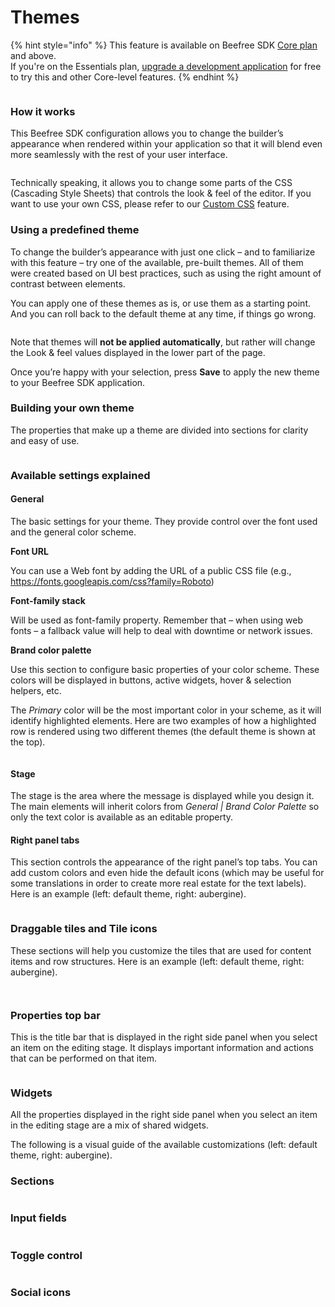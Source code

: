 # Themes

{% hint style="info" %}
This feature is available on Beefree SDK [Core plan](https://dam.beefree.io/pluginpricing) and above.\
If you're on the Essentials plan, [upgrade a development application](../../getting-started/readme/development-applications.md) for free to try this and other Core-level features.
{% endhint %}

<figure><img src="../../.gitbook/assets/gif-base_hi-res_2.gif" alt=""><figcaption></figcaption></figure>

### How it works <a href="#how-it-works" id="how-it-works"></a>

This Beefree SDK configuration allows you to change the builder’s appearance when rendered within your application so that it will blend even more seamlessly with the rest of your user interface.

<figure><img src="../../.gitbook/assets/2custom_look_dev-1024x626.png" alt=""><figcaption></figcaption></figure>

Technically speaking, it allows you to change some parts of the CSS (Cascading Style Sheets) that controls the look & feel of the editor. If you want to use your own CSS, please refer to our [Custom CSS](custom-css/) feature.

### Using a predefined theme <a href="#using-a-predefined-theme" id="using-a-predefined-theme"></a>

To change the builder’s appearance with just one click – and to familiarize with this feature – try one of the available, pre-built themes. All of them were created based on UI best practices, such as using the right amount of contrast between elements.

You can apply one of these themes as is, or use them as a starting point. And you can roll back to the default theme at any time, if things go wrong.

<figure><img src="../../.gitbook/assets/3themes-1024x398 (1).png" alt=""><figcaption></figcaption></figure>

Note that themes will **not be applied automatically**, but rather will change the Look & feel values displayed in the lower part of the page.

Once you’re happy with your selection, press **Save** to apply the new theme to your Beefree SDK application.

### Building your own theme <a href="#building-your-own-theme" id="building-your-own-theme"></a>

The properties that make up a theme are divided into sections for clarity and easy of use.

<figure><img src="../../.gitbook/assets/4settings-1024x522.png" alt=""><figcaption></figcaption></figure>

### Available settings explained <a href="#available-settings-explained" id="available-settings-explained"></a>

#### General

The basic settings for your theme. They provide control over the font used and the general color scheme.

**Font URL**

You can use a Web font by adding the URL of a public CSS file (e.g., https://fonts.googleapis.com/css?family=Roboto)

**Font-family stack**

Will be used as font-family property. Remember that – when using web fonts – a fallback value will help to deal with downtime or network issues.

**Brand color palette**

Use this section to configure basic properties of your color scheme. These colors will be displayed in buttons, active widgets, hover & selection helpers, etc.

The _Primary_ color will be the most important color in your scheme, as it will identify highlighted elements. Here are two examples of how a highlighted row is rendered using two different themes (the default theme is shown at the top).

<figure><img src="../../.gitbook/assets/5brand-2.png" alt=""><figcaption></figcaption></figure>

#### Stage

The stage is the area where the message is displayed while you design it. The main elements will inherit colors from _General | Brand Color Palette_ so only the text color is available as an editable property.

#### Right panel tabs

This section controls the appearance of the right panel’s top tabs. You can add custom colors and even hide the default icons (which may be useful for some translations in order to create more real estate for the text labels). Here is an example (left: default theme, right: aubergine).

<figure><img src="../../.gitbook/assets/6tabs-1024x72.png" alt=""><figcaption></figcaption></figure>

### Draggable tiles and Tile icons

These sections will help you customize the tiles that are used for content items and row structures. Here is an example  (left: default theme, right: aubergine).

<figure><img src="../../.gitbook/assets/7tiles-1024x363.png" alt=""><figcaption></figcaption></figure>

<figure><img src="../../.gitbook/assets/8tiles2-1024x422.png" alt=""><figcaption></figcaption></figure>

### Properties top bar

This is the title bar that is displayed in the right side panel when you select an item on the editing stage. It displays important information and actions that can be performed on that item.

<figure><img src="../../.gitbook/assets/9row_prop-1024x57.png" alt=""><figcaption></figcaption></figure>

### Widgets

All the properties displayed in the right side panel when you select an item in the editing stage are a mix of shared widgets.

The following is a visual guide of the available customizations (left: default theme, right: aubergine).

### **Sections**

<figure><img src="../../.gitbook/assets/10section-1-1024x62.png" alt=""><figcaption></figcaption></figure>

### **Input fields**

<figure><img src="../../.gitbook/assets/11inputs-1-1024x153.png" alt=""><figcaption></figcaption></figure>

### **Toggle control**

<figure><img src="../../.gitbook/assets/12toggle-1-1024x69.png" alt=""><figcaption></figcaption></figure>

### **Social icons**

<figure><img src="../../.gitbook/assets/13icons_1.png" alt=""><figcaption></figcaption></figure>

<figure><img src="../../.gitbook/assets/14icons_2.png" alt=""><figcaption></figcaption></figure>
